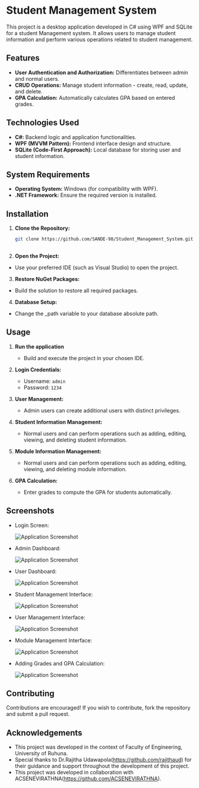 # Student Management System

This project is a desktop application developed in C# using WPF and SQLite for a student Management system. It allows users to manage student information and perform various operations related to student management.

## Features

- **User Authentication and Authorization:** Differentiates between admin and normal users.
- **CRUD Operations:** Manage student information - create, read, update, and delete.
- **GPA Calculation:** Automatically calculates GPA based on entered grades.

## Technologies Used

- **C#:** Backend logic and application functionalities.
- **WPF (MVVM Pattern):** Frontend interface design and structure.
- **SQLite (Code-First Approach):** Local database for storing user and student information.

## System Requirements

- **Operating System:** Windows (for compatibility with WPF).
- **.NET Framework:** Ensure the required version is installed.

## Installation

1. **Clone the Repository:**
   ```bash
   git clone https://github.com/SANDE-98/Student_Management_System.git
 
   
2. **Open the Project:**
  - Use your preferred IDE (such as Visual Studio) to open the project.
    
3. **Restore NuGet Packages:**
  - Build the solution to restore all required packages.

4. **Database Setup:**
  - Change the _path variable to your database absolute path.

## Usage

1. **Run the application**
   - Build and execute the project in your chosen IDE.

2. **Login Credentials:**
   - Username: `admin`
   - Password: `1234`
  
3. **User Management:**
   - Admin users can create additional users with distinct privileges.
  
4. **Student Information Management:**
   - Normal users and can perform operations such as adding, editing, viewing, and deleting student information.
  
5. **Module Information Management:**
   - Normal users and can perform operations such as adding, editing, viewing, and deleting module information.
  
6. **GPA Calculation:**
   - Enter grades to compute the GPA for students automatically.
  
## Screenshots

- Login Screen:

  ![Application Screenshot](Student_Management_System/screenshots/Login.png)

- Admin Dashboard: 

  ![Application Screenshot](Student_Management_System/screenshots/Admin_Dashboard.png)

- User Dashboard: 

  ![Application Screenshot](Student_Management_System/screenshots/User_Dashboard.png)

- Student Management Interface:

  ![Application Screenshot](Student_Management_System/screenshots/Add_Student.png)

- User Management Interface:

  ![Application Screenshot](Student_Management_System/screenshots/Add_User.png)

- Module Management Interface:

  ![Application Screenshot](Student_Management_System/screenshots/Add_Module.png)

- Adding Grades and GPA Calculation: 

  ![Application Screenshot](Student_Management_System/screenshots/Add_Student_Module.png)

## Contributing
Contributions are encouraged! If you wish to contribute, fork the repository and submit a pull request.

## Acknowledgements

  - This project was developed in the context of Faculty of Engineering, University of Ruhuna.
  - Special thanks to Dr.Rajitha Udawapola(https://github.com/rajithaud) for their guidance and support throughout the development of this project.
  - This project was developed in collaboration with ACSENEVIRATHNA(https://github.com/ACSENEVIRATHNA).

